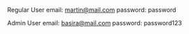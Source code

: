 Regular User
email: martin@mail.com 
password: password

Admin User
email: basira@mail.com
password: password123


